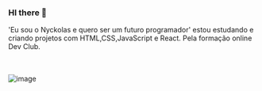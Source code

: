 ### HI there 👋

'Eu sou o Nyckolas e quero ser um futuro programador'
estou estudando e criando projetos com HTML,CSS,JavaScript e React.
Pela formação online Dev Club.
<br>
<br>
<br>


![image](https://github.com/nyckolasaraujo/Nyckolasaraujo/assets/168351733/dc7fdfd6-1cd2-4111-8a67-3b5234cd26ca)

